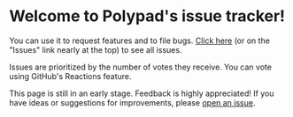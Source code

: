# Welcome to Polypad's issue tracker!


You can use it to request features and to file bugs. [Click here](https://github.com/mattebot/Polypad/issues) (or on the "Issues" link nearly at the top) to see all issues.

Issues are prioritized by the number of votes they receive. You can vote using GitHub's Reactions feature.

This page is still in an early stage. Feedback is highly appreciated! If you have ideas or suggestions for improvements, please [open an issue](https://github.com/mattebot/Polypad/issues/new/choose).
